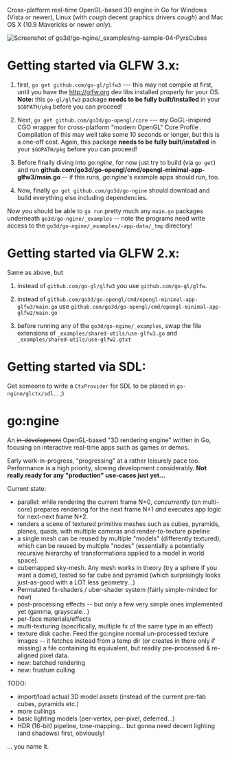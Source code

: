 Cross-platform real-time OpenGL-based 3D engine in Go for Windows (Vista or newer), Linux (with *cough* decent graphics drivers *cough*) and Mac OS X (10.9 Mavericks or newer *only*).

![ Screenshot of go3d/go-ngine/_examples/ng-sample-04-PyrsCubes ](https://dl.dropboxusercontent.com/u/136375/img/screens/go-ngine.png)


Getting started via GLFW 3.x:
=============================

1. first, `go get github.com/go-gl/glfw3` --- this may not compile at first, until you have the http://glfw.org dev libs installed properly for your OS. **Note:** this `go-gl/glfw3` package **needs to be fully built/installed** in your `$GOPATH/pkg` before you can proceed!

2. Next,  `go get github.com/go3d/go-opengl/core` --- my GoGL-inspired CGO wrapper for cross-platform "modern OpenGL" Core Profile . Compilation of this may well take some 10 seconds or longer, but this is a one-off cost. Again, this package **needs to be fully built/installed** in your `$GOPATH/pkg` before you can proceed!

3. Before finally diving into *go:ngine*, for now just try to build (via `go get`) and run **github.com/go3d/go-opengl/cmd/opengl-minimal-app-glfw3/main.go** -- if this runs, *go:ngine*'s example apps should run, too.

4. Now, finally `go get github.com/go3d/go-ngine` should download and build everything else including dependencies.

Now you should be able to `go run` pretty much any `main.go` packages underneath `go3d/go-ngine/_examples` -- note the programs need write access to the `go3d/go-ngine/_examples/-app-data/_tmp` directory!


Getting started via GLFW 2.x:
=============================

Same as above, but

1. instead of `github.com/go-gl/glfw3` you use `github.com/go-gl/glfw`.

3. instead of `github.com/go3d/go-opengl/cmd/opengl-minimal-app-glfw3/main.go` use `github.com/go3d/go-opengl/cmd/opengl-minimal-app-glfw2/main.go`

4. before running any of the `go3d/go-ngine/_examples`, swap the file extensions of `_examples/shared-utils/use-glfw3.go` and `_examples/shared-utils/use-glfw2.gtxt`


Getting started via SDL:
========================

Get someone to write a `CtxProvider` for SDL to be placed in `go-ngine/glctx/sdl`...  ;)


go:ngine
========

An ~~in-development~~ OpenGL-based "3D rendering engine" written in Go, focusing on interactive real-time apps such as games or demos.

Early work-in-progress, "progressing" at a rather leisurely pace too. Performance is a high priority, slowing development considerably. **Not really ready for any "production" use-cases just yet...**

Current state:

- parallel: while rendering the current frame N+0, *concurrently* (on multi-core) prepares rendering for the next frame N+1 *and* executes app logic for next-next frame N+2.
- renders a scene of textured primitive meshes such as cubes, pyramids, planes, quads, with multiple cameras and render-to-texture pipeline
- a single mesh can be reused by multiple "models" (differently textured), which can be reused by multiple "nodes" (essentially a potentially recursive hierarchy of transformations applied to a model in world space).
- cubemapped sky-mesh. Any mesh works in theory (try a sphere if you want a dome), tested so far cube and pyramid (which surprisingly looks just-as-good with a LOT less geometry...)
- Permutated fx-shaders / uber-shader system (fairly simple-minded for now)
- post-processing effects -- but only a few very simple ones implemented yet (gamma, grayscale...)
- per-face materials/effects
- multi-texturing (specifically, multiple fx of the same type in an effect)
- texture disk cache. Feed the go:ngine normal un-processed texture images -- it fetches instead from a temp dir (or creates in there only if missing) a file containing its equivalent, but readily pre-processed & re-aligned pixel data.
- new: batched rendering
- new: frustum culling

TODO:

- import/load actual 3D model assets (instead of the current pre-fab cubes, pyramids etc.)
- more cullings
- basic lighting models (per-vertex, per-pixel, deferred...)
- HDR (16-bit) pipeline, tone-mapping... but gonna need decent lighting (and shadows) first, obviously!

... you name it.
